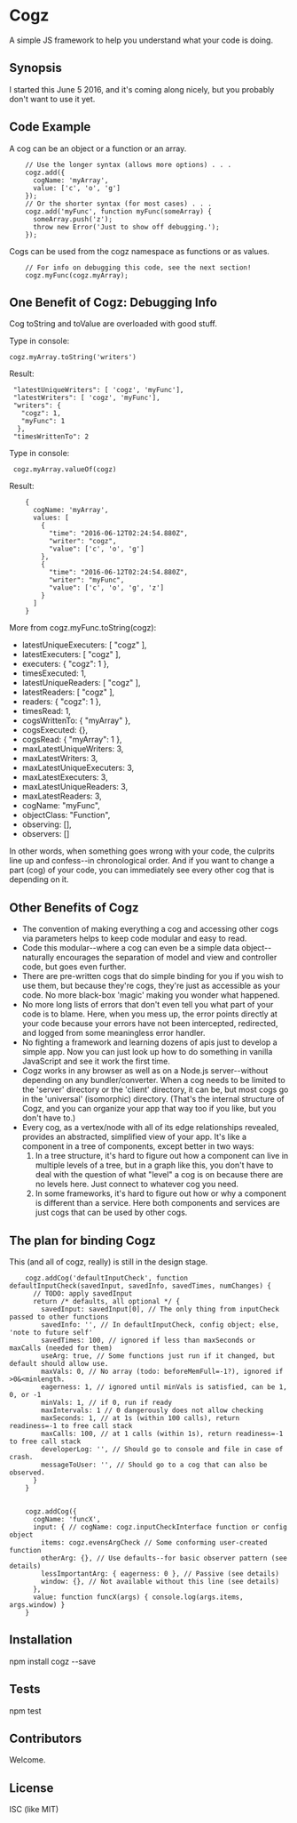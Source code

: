 # Cogz
A simple JS framework to help you understand what your code is doing.

## Synopsis

I started this June 5 2016, and it's coming along nicely, but you probably don't want to use it yet.

## Code Example

A cog can be an object or a function or an array.

```
    // Use the longer syntax (allows more options) . . .
    cogz.add({
      cogName: 'myArray',
      value: ['c', 'o', 'g']
    });
    // Or the shorter syntax (for most cases) . . .
    cogz.add('myFunc', function myFunc(someArray) {
      someArray.push('z');
      throw new Error('Just to show off debugging.');
    });

```

Cogs can be used from the cogz namespace as functions or as values.
```
    // For info on debugging this code, see the next section!
    cogz.myFunc(cogz.myArray);
```

## One Benefit of Cogz: Debugging Info

Cog toString and toValue are overloaded with good stuff.

Type in console:
```
cogz.myArray.toString('writers')
```
Result:
```
 "latestUniqueWriters": [ 'cogz', 'myFunc'],
 "latestWriters": [ 'cogz', 'myFunc'],
 "writers": {
   "cogz": 1,
   "myFunc": 1
  },
 "timesWrittenTo": 2
```

Type in console:
```
 cogz.myArray.valueOf(cogz)
```
Result:
```
    {
      cogName: 'myArray',
      values: [
        {
          "time": "2016-06-12T02:24:54.880Z",
          "writer": "cogz",
          "value": ['c', 'o', 'g']
        },
        {
          "time": "2016-06-12T02:24:54.880Z",
          "writer": "myFunc",
          "value": ['c', 'o', 'g', 'z']
        }
      ]
    }
```

More from cogz.myFunc.toString(cogz):

 - latestUniqueExecuters: [ "cogz" ],
 - latestExecuters: [ "cogz" ],
 - executers: { "cogz": 1 },
 - timesExecuted: 1,
 - latestUniqueReaders: [ "cogz" ],
 - latestReaders: [ "cogz" ],
 - readers: {  "cogz": 1 },
 - timesRead: 1,
 - cogsWrittenTo: { "myArray" },
 - cogsExecuted: {},
 - cogsRead: { "myArray": 1 },
 - maxLatestUniqueWriters: 3,
 - maxLatestWriters: 3,
 - maxLatestUniqueExecuters: 3,
 - maxLatestExecuters: 3,
 - maxLatestUniqueReaders: 3,
 - maxLatestReaders: 3,
 - cogName: "myFunc",
 - objectClass: "Function",
 - observing: [],
 - observers: []

 In other words, when something goes wrong with your code, the culprits line up and confess--in chronological order. And if you want to change a part (cog) of your code, you can immediately see every other cog that is depending on it.

## Other Benefits of Cogz

 - The convention of making everything a cog and accessing other cogs via parameters helps to keep code modular and easy to read.
 - Code this modular--where a cog can even be a simple data object--naturally encourages the separation of model and view and controller code, but goes even further.
 - There are pre-written cogs that do simple binding for you if you wish to use them, but because they're cogs, they're just as accessible as your code. No more black-box 'magic' making you wonder what happened.
 - No more long lists of errors that don't even tell you what part of your code is to blame. Here, when you mess up, the error points directly at your code because your errors have not been intercepted, redirected, and logged from some meaningless error handler.
 - No fighting a framework and learning dozens of apis just to develop a simple app. Now you can just look up how to do something in vanilla JavaScript and see it work the first time.
 - Cogz works in any browser as well as on a Node.js server--without depending on any bundler/converter. When a cog needs to be limited to the 'server' directory or the 'client' directory, it can be, but most cogs go in the 'universal' (isomorphic) directory. (That's the internal structure of Cogz, and you can organize your app that way too if you like, but you don't have to.)
 - Every cog, as a vertex/node with all of its edge relationships revealed, provides an abstracted, simplified view of your app. It's like a component in a tree of components, except better in two ways:
    1) In a tree structure, it's hard to figure out how a component can live in multiple levels of a tree, but in a graph like this, you don't have to deal with the question of what "level" a cog is on because there are no levels here. Just connect to whatever cog you need.
    2) In some frameworks, it's hard to figure out how or why a component is different than a service. Here both components and services are just cogs that can be used by other cogs.

## The plan for binding Cogz

This (and all of cogz, really) is still in the design stage.

```
    cogz.addCog('defaultInputCheck', function defaultInputCheck(savedInput, savedInfo, savedTimes, numChanges) {
      // TODO: apply savedInput
      return /* defaults, all optional */ {
        savedInput: savedInput[0], // The only thing from inputCheck passed to other functions
        savedInfo: '', // In defaultInputCheck, config object; else, 'note to future self'
        savedTimes: 100, // ignored if less than maxSeconds or maxCalls (needed for them)
        useArg: true, // Some functions just run if it changed, but default should allow use.
        maxVals: 0, // No array (todo: beforeMemFull=-1?), ignored if >0&<minlength.
        eagerness: 1, // ignored until minVals is satisfied, can be 1, 0, or -1
        minVals: 1, // if 0, run if ready
        maxIntervals: 1 // 0 dangerously does not allow checking
        maxSeconds: 1, // at 1s (within 100 calls), return readiness=-1 to free call stack
        maxCalls: 100, // at 1 calls (within 1s), return readiness=-1 to free call stack
        developerLog: '', // Should go to console and file in case of crash.
        messageToUser: '', // Should go to a cog that can also be observed.
      }
    }


    cogz.addCog({
      cogName: 'funcX',
      input: { // cogName: cogz.inputCheckInterface function or config object
        items: cogz.evensArgCheck // Some conforming user-created function
        otherArg: {}, // Use defaults--for basic observer pattern (see details)
        lessImportantArg: { eagerness: 0 }, // Passive (see details)
        window: {}, // Not available without this line (see details)
      },
      value: function funcX(args) { console.log(args.items, args.window) }
    }
```

## Installation

npm install cogz --save

## Tests

npm test

## Contributors

Welcome.

## License

ISC (like MIT)
